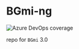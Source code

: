 # BGmi-ng

![Azure DevOps coverage](https://img.shields.io/azure-devops/coverage/BGmi/BGmi-NG/2)

repo for `BGmi` 3.0
